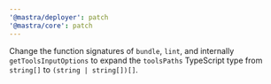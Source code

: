 ```yaml
---
'@mastra/deployer': patch
'@mastra/core': patch
---
```


Change the function signatures of `bundle`, `lint`, and internally `getToolsInputOptions` to expand the `toolsPaths` TypeScript type from `string[]` to `(string | string[])[]`.
